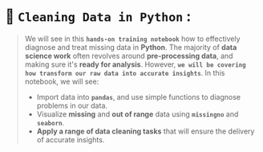 # 🧹 `Cleaning Data in Python` :
> We will see in this **`hands-on training notebook`** how to effectively diagnose and treat missing data in **Python**.
> The majority of **data science work** often revolves around **pre-processing data**, and making sure it's **ready for analysis**. However, **`we will be covering how transform our raw data into accurate insights`**. In this notebook, we will see:
>* Import data into **`pandas`**, and use simple functions to diagnose problems in our data.
>* Visualize **missing** and **out of range** data using **`missingno`** and **`seaborn`**.
>* **Apply a range of data cleaning tasks** that will ensure the delivery of accurate insights.
